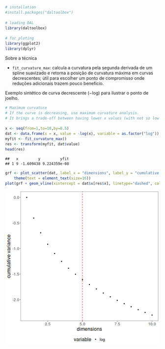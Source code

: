 
``` r
# installation 
#install.packages("daltoolbox")

# loading DAL
library(daltoolbox) 

# for ploting
library(ggplot2)
library(dplyr)
```

Sobre a técnica
- `fit_curvature_max`: calcula a curvatura pela segunda derivada de um spline suavizado e retorna a posição de curvatura máxima em curvas decrescentes; útil para escolher um ponto de compromisso onde reduções adicionais trazem pouco benefício.

Exemplo sintético de curva decrescente (−log) para ilustrar o ponto de joelho.

``` r
# Maximum curvature
# If the curve is decreasing, use maximum curvature analysis. 
# It brings a trade-off between having lower x values (with not so low y values) and having higher x values (not having to much decrease in y values). 

x <- seq(from=1,to=10,by=0.5)
dat <- data.frame(x = x, value = -log(x), variable = as.factor("log"))
myfit <- fit_curvature_max()
res <- transform(myfit, dat$value)
head(res)
```

```
##   x         y         yfit
## 1 9 -1.609438 9.224359e-08
```


``` r
grf <- plot_scatter(dat, label_x = "dimensions", label_y = "cumulative variance", colors="black") + 
    theme(text = element_text(size=16))
plot(grf + geom_vline(xintercept = dat$x[res$x], linetype="dashed", color = "red", size=0.5))
```

![plot of chunk unnamed-chunk-3](fig/curvature_maximum/unnamed-chunk-3-1.png)

